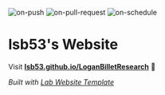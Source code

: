 
  ![on-push](../../actions/workflows/on-push.yaml/badge.svg)
  ![on-pull-request](../../actions/workflows/on-pull-request.yaml/badge.svg)
  ![on-schedule](../../actions/workflows/on-schedule.yaml/badge.svg)

  # lsb53's Website

  Visit **[lsb53.github.io/LoganBilletResearch](https://lsb53.github.io/LoganBilletResearch)** 🚀

  _Built with [Lab Website Template](https://greene-lab.gitbook.io/lab-website-template-docs)_
